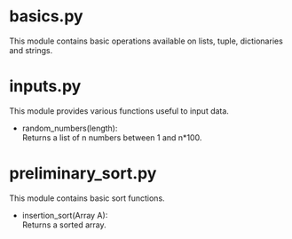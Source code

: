 # basics.py
This module contains basic operations available on lists, tuple, dictionaries and strings.

# inputs.py
This module provides various functions useful to input data.

* random_numbers(length):\
Returns a list of n numbers between 1 and n*100.


# preliminary_sort.py
This module contains basic sort functions.

* insertion_sort(Array A):\
Returns a sorted array.

